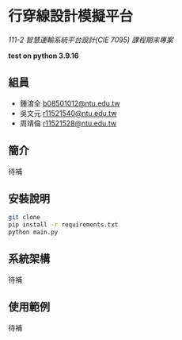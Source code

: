 # 行穿線設計模擬平台
*111-2 智慧運輸系統平台設計(CIE 7095) 課程期末專案*

**test on python 3.9.16**
## 組員

- 鍾淯全 b08501012@ntu.edu.tw
- 吳文元 r11521540@ntu.edu.tw 
- 周靖倫 r11521528@ntu.edu.tw 

## 簡介

待補

## 安裝說明

```bash
git clone
pip install -r requirements.txt
python main.py
```


## 系統架構

待補

## 使用範例

待補